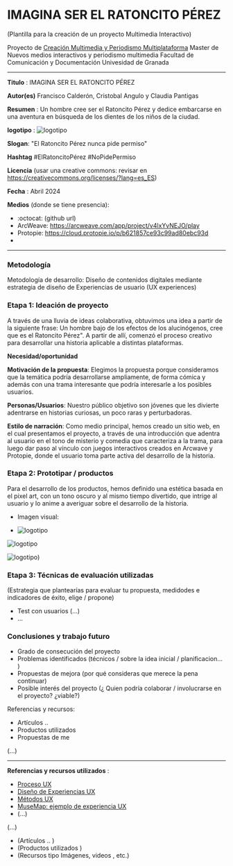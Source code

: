 # IMAGINA SER EL RATONCITO PÉREZ 

(Plantilla para la creación de un proyecto Multimedia Interactivo)

Proyecto de [Creación Multimedia y Periodismo Multiplataforma](https://github.com/mgea/PeriodismoMultimedia)
Master de Nuevos medios interactivos y periodismo multimedia
Facultad de Comunicación y Documentación
Univesidad de Granada  

----

**Titulo** : IMAGINA SER EL RATONCITO PÉREZ

**Autor(es)** Francisco Calderón, Cristobal Angulo y Claudia Pantigas 

**Resumen** : Un hombre cree ser el Ratoncito Pérez y dedice embarcarse en una aventura en búsqueda de los dientes de los niños de la ciudad.

**logotipo** : ![logotipo](https://iili.io/J8YIUHN.jpg)




**Slogan**: "El Ratoncito Pérez nunca pide permiso"

**Hashtag**  #ElRatoncitoPérez #NoPidePermiso

**Licencia**    (usar una creative commons: revisar en https://creativecommons.org/licenses/?lang=es_ES) 

**Fecha** : Abril 2024

**Medios** (donde se tiene presencia): 


* :octocat: (github url) 
* ArcWeave: https://arcweave.com/app/project/v4lxYvNEJO/play
* Protopie: https://cloud.protopie.io/p/b621857ce93c99ad80ebc93d
*  

--- 

### Metodología

Metodología de desarrollo: Diseño de contenidos digitales mediante estrategia de diseño de Experiencias de usuario (UX experiences) 

### Etapa 1: Ideación de proyecto 

A través de una lluvia de ideas colaborativa, obtuvimos una idea a partir de la siguiente frase: Un hombre bajo de los efectos de los alucinógenos, cree que es el Ratoncito Pérez". A partir de allí, comenzó el proceso creativo para desarrollar una historia aplicable a distintas plataformas. 

**Necesidad/oportunidad** 

**Motivación de la propuesta**: Elegimos la propuesta porque consideramos que la temática podría desarrollarse ampliamente, de forma cómica y además con una trama interesante que podría interesarle a los posibles usuarios. 

**Personas/Usuarios**: Nuestro público objetivo son jóvenes que les divierte adentrarse en historias curiosas, un poco raras y perturbadoras.

**Estilo de narración**: Como medio principal, hemos creado un sitio web, en el cual presentamos el proyecto, a través de una introducción que adentra al usuario en el tono de misterio y comedia que caracteriza a la trama, para luego dar paso al vínculo con juegos interactivos creados en Arcwave y Protopie, donde el usuario toma parte activa del desarrollo de la historia. 


### Etapa 2: Prototipar / productos 

Para el desarrollo de los productos, hemos definido una estética basada en el pixel art, con un tono oscuro y al mismo tiempo divertido, que intrige al usuario y lo anime a averiguar sobre el desarrollo de la historia. 

* Imagen visual:

*  ![logotipo](https://storage.googleapis.com/media.arcweave.com/ProdServer/projects/v4lxYvNEJO/images/1713116634_661c15da38197.png)

 ![logotipo](https://storage.googleapis.com/media.arcweave.com/ProdServer/projects/v4lxYvNEJO/images/1713117259_661c184b099f3.png)

  ![logotipo](https://storage.googleapis.com/media.arcweave.com/ProdServer/projects/v4lxYvNEJO/images/1713116941_661c170d72bc1.jpeg))


### Etapa 3: Técnicas de evaluación utilizadas

(Estrategia que plantearías para evaluar tu propuesta, medidodes e indicadores de éxito, elige / propone) 

* Test con usuarios (...) 
* ... 





### Conclusiones y trabajo futuro


* Grado de consecución del proyecto 
* Problemas identificados  (técnicos / sobre la idea inicial / planificacion… ) 
* Propuestas de mejora (por qué consideras que merece la pena continuar)
* Posible interés del proyecto (¿ Quien podría  colaborar / involucrarse en el proyecto? ¿viable?)


Referencias y recursos: 

* Artículos ..  
* Productos utilizados  
* Propuestas de me

(...)






----

**Referencias y recursos utilizados** :

* [Proceso UX](https://uxmastery.com/resources/process/)
* [Diseño de Experiencias UX](http://www.nosolousabilidad.com/articulos/uxd.htm) 
* [Métodos UX](https://mgea.github.io/UX-DIU-Checklist/index.html) 
* [MuseMap: ejemplo de experiencia UX](https://blog.prototypr.io/musemap-street-art-app-ux-case-study-9bec6a99823b) 
* (...) 

(...)
* (Artículos ..  )
* (Productos utilizados ) 
* (Recursos tipo Imágenes, videos , etc.) 












